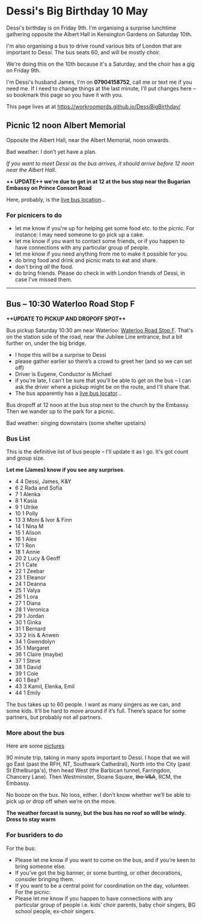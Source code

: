 # Dessi's Big Birthday 10 May

Dessi's birthday is on Friday 9th. I'm organising a surprise lunchtime gathering opposite the Albert Hall in Kensington Gardens on Saturday 10th.

I'm also organising a bus to drive round various bits of London that are important to Dessi. The bus seats 60, and will be mostly choir.

We're doing this on the 10th because it's a Saturday, and the choir has a gig on Friday 9th. 

I'm Dessi's husband James, I'm on **07904158752**, call me or text me if you need me. If I need to change things at the last minute, I'll put changes here – so bookmark this page so you have it with you. 

This page lives at at https://workroomprds.github.io/DessiBigBirthday/


## Picnic 12 noon Albert Memorial

Opposite the Albert Hall, near the Albert Memorial, noon onwards.

Bad weather: I don’t yet have a plan.

_If you want to meet Dessi as the bus arrives, it should arrive before 12 noon near the Albert Hall._

**++ UPDATE++ we're due to get in at 12 at the bus stop near the Bugarian Embassy on Prince Consort Road**

Here, probably, is the [live bus location](https://pwp.pinpointers.com/?token=1319EE76C54740CCA5F1000020FB00001C7200000038DF706CA0CCB8)...

### For picnicers to do 

* let me know if you're up for helping get some food etc. to the picnic. For instance: I may need someone to go pick up a cake.
* let me know if you want to contact some friends, or if you happen to have connections with any particular group of people. 
* let me know if you need anything from me to make it possible for you.
* do bring food and drink and picnic mats to eat and share.
* don't bring _all_ the food.
* do bring friends. Please do check in with London friends of Dessi, in case I've missed them.

---

## Bus – 10:30 Waterloo Road Stop F

**++UPDATE TO PICKUP AND DROPOFF SPOT++**

Bus pickup Saturday 10:30 am near Waterloo: [Waterloo Road Stop F](https://tfl.gov.uk/bus/stop/490000254F/waterloo-station-waterloo-road). That's on the station side of the road, near the Jubilee Line entrance, but a bit further on, under the big bridge.

* I hope this will be a surprise to Dessi
* please gather earlier so there’s a crowd to greet her (and so we can set off)
* Driver is Eugene, Conductor is Michael
* if you're late, I can't be sure that you'll be able to get on the bus – I can ask the driver where a pickup might be on the route, and I'll share that.
* The bus apparently has a [live bus locator](https://pwp.pinpointers.com/?token=1319EE76C54740CCA5F1000020FB00001C7200000038DF706CA0CCB8)...

Bus dropoff at 12 noon at the bus stop next to the church by the Embassy. Then we wander up to the park for a picnic.

Bad weather: singing downstairs (some shelter upstairs)


### Bus List
This is the definitive list of bus people – I'll update it as I go. It's got count and group size. 

**Let me (James) know if you see any surprises**.

* 4	4	Dessi, James, K&Y
* 6	2	Rada and Sofia
* 7	1	Alenka
* 8	1	Kasia
* 9	1	Ulrike
* 10	1	Polly
* 13	3	Moni & Ivor & Finn
* 14	1	Nina M
* 15	1	Alison 
* 16	1	Alex
* 17	1	Ron
* 18	1	Annie
* 20	2	Lucy & Geoff
* 21	1	Cate
* 22	1	Zeebar
* 23	1	Eleanor
* 24	1	Deanna
* 25	1	Valya
* 26	1	Lora
* 27	1	Diana
* 28	1	Veronica
* 29	1	Jordan
* 30	1	Ginka
* 31	1	Bernard
* 33	2	Iris & Anwen
* 34	1	Gwendolyn
* 35	1	Margaret
* 36	1	Claire (maybe)
* 37	1	Steve
* 38	1	David
* 39	1	Cole
* 40	1	Bea?
* 43	3	Kamil, Elenka, Emil
* 44	1	Emily

The bus takes up to 60 people. I want as many singers as we can, and some kids. It’ll be hard to move around if it’s full. There’s space for some partners, but probably not all partners. 

### More about the bus

Here are some [pictures](https://wmbusphotos.com/NONWM/RMs/RML2713.html)

90 minute trip, taking in many spots important to Dessi. I hope that we will go East (past the RFH, NT, Southwark Cathedral), North into the City (past St Ethelburga's), then head West (the Barbican tunnel, Farringdon, Chancery Lane). Then Westminster, Sloane Square, ~~the V&A~~, RCM, the Embassy.

No booze on the bus. No loos, either. I don’t know whether we’ll be able to pick up or drop off when we’re on the move.

**The weather forcast is sunny, but the bus has no roof so will be windy. Dress to stay warm**


### For busriders to do 

For the bus: 
* Please let me know if you want to come on  the bus, and if you’re keen to bring someone else.
* If you’ve got the big banner, or some bunting, or other decorations, consider bringing them.
* If you want to be a central point for coordination on the day, volunteer.
For the picnic: 
* Please let me know if you happen to have connections with any particular group of people i.e. kids’ choir parents, baby choir singers, BG school people, ex-choir singers.

